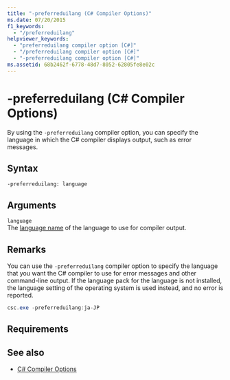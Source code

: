 ```yaml
---
title: "-preferreduilang (C# Compiler Options)"
ms.date: 07/20/2015
f1_keywords: 
  - "/preferreduilang"
helpviewer_keywords: 
  - "preferreduilang compiler option [C#]"
  - "/preferreduilang compiler option [C#]"
  - "-preferreduilang compiler option [C#]"
ms.assetid: 68b2462f-6778-48d7-8052-62805fe8e02c
---
```

# -preferreduilang (C# Compiler Options)
By using the `-preferreduilang` compiler option, you can specify the language in which the C# compiler displays output, such as error messages.  
  
## Syntax  
  
```console  
-preferreduilang: language  
```  
  
## Arguments  
 `language`  
 The [language name](/windows/desktop/Intl/language-names) of the language to use for compiler output.  
  
## Remarks  
 You can use the `-preferreduilang` compiler option to specify the language that you want the C# compiler to use for error messages and other command-line output. If the language pack for the language is not installed, the language setting of the operating system is used instead, and no error is reported.  
  
```csharp  
csc.exe -preferreduilang:ja-JP  
```  
  
## Requirements  
  
## See also

- [C# Compiler Options](../../../csharp/language-reference/compiler-options/index.md)
